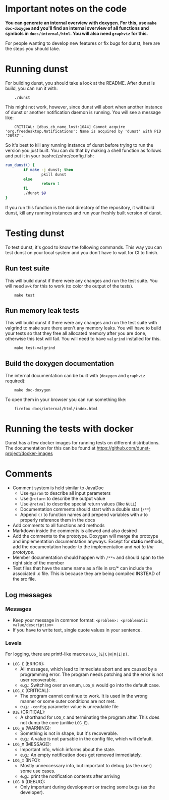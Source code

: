 # Important notes on the code

**You can generate an internal overview with doxygen. For this, use `make doc-doxygen` and you'll find an internal overview of all functions and symbols in `docs/internal/html`. You will also need `graphviz` for this.**


For people wanting to develop new features or fix bugs for dunst, here are the
steps you should take.

# Running dunst

For building dunst, you should take a look at the README. After dunst is build,
you can run it with:

        ./dunst

This might not work, however, since dunst will abort when another instance of
dunst or another notification daemon is running. You will see a message like:

        CRITICAL: [dbus_cb_name_lost:1044] Cannot acquire 'org.freedesktop.Notifications': Name is acquired by 'dunst' with PID '20937'.

So it's best to kill any running instance of dunst before trying to run the
version you just built. You can do that by making a shell function as follows
and put it in your bashrc/zshrc/config.fish:

```sh
run_dunst() {
        if make -j dunst; then
                pkill dunst
        else
                return 1
        fi
        ./dunst $@
}
```

If you run this function is the root directory of the repository, it will build
dunst, kill any running instances and run your freshly built version of dunst.

# Testing dunst

To test dunst, it's good to know the following commands. This way you can test
dunst on your local system and you don't have to wait for CI to finish.

## Run test suite

This will build dunst if there were any changes and run the test suite. You will
need `awk` for this to work (to color the output of the tests).

        make test

## Run memory leak tests

This will build dunst if there were any changes and run the test suite with
valgrind to make sure there aren't any memory leaks. You will have to build your
tests so that they free all allocated memory after you are done, otherwise this
test will fail. You will need to have `valgrind` installed for this.

        make test-valgrind


## Build the doxygen documentation

The internal documentation can be built with (`doxygen` and `graphviz` required):

        make doc-doxygen

To open them in your browser you can run something like:

        firefox docs/internal/html/index.html


# Running the tests with docker

Dunst has a few docker images for running tests on different distributions. The
documentation for this can be found at https://github.com/dunst-project/docker-images

# Comments

- Comment system is held similar to JavaDoc
    - Use `@param` to describe all input parameters
    - Use `@return` to describe the output value
    - Use `@retval` to describe special return values (like `NULL`)
    - Documentation comments should start with a double star (`/**`)
    - Append `()` to function names and prepend variables with `#` to properly reference them in the docs
- Add comments to all functions and methods
- Markdown inside the comments is allowed and also desired
- Add the comments to the prototype. Doxygen will merge the protoype and implementation documentation anyways.
  Except for **static** methods, add the documentation header to the implementation and *not to the prototype*.
- Member documentation should happen with `/**<` and should span to the right side of the member
- Test files that have the same name as a file in src/\* can include the
  associated .c file. This is because they are being compiled INSTEAD of the src
  file.


## Log messages

### Messages

- Keep your message in common format: `<problem>: <problematic value/description>`
- If you have to write text, single quote values in your sentence.

### Levels

For logging, there are printf-like macros `LOG_(E|C|W|M|I|D)`.

- `LOG_E` (ERROR):
    - All messages, which lead to immediate abort and are caused by a programming error. The program needs patching and the error is not user recoverable.
    - e.g.: Switching over an enum, `LOG_E` would go into the default case.
- `LOG_C` (CRITICAL):
    - The program cannot continue to work. It is used in the wrong manner or some outer conditions are not met.
    - e.g.: `-config` parameter value is unreadable file
- `DIE` (CRITICAL):
    - A shorthand for `LOG_C` and terminating the program after. This does not dump the core (unlike `LOG_E`).
- `LOG_W` (WARNING):
    - Something is not in shape, but it's recoverable.
    - e.g.: A value is not parsable in the config file, which will default.
- `LOG_M` (MESSAGE):
    - Important info, which informs about the state.
    - e.g.: An empty notification does get removed immediately.
- `LOG_I` (INFO):
    - Mostly unneccessary info, but important to debug (as the user) some use cases.
    - e.g.: print the notification contents after arriving
- `LOG_D` (DEBUG):
    - Only important during development or tracing some bugs (as the developer).
